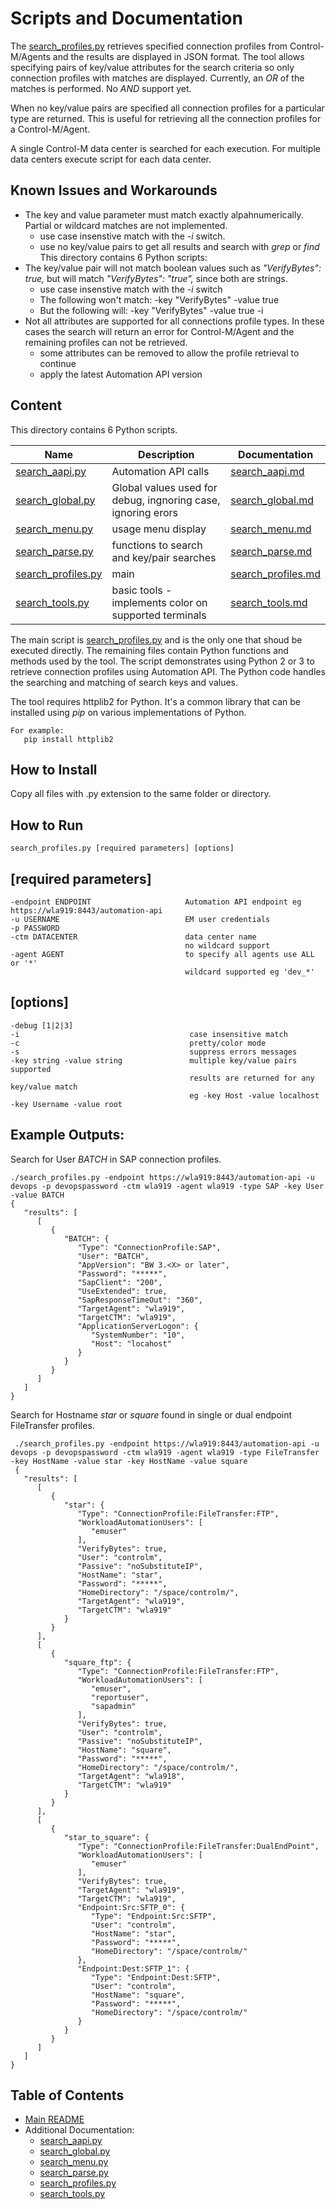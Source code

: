 # Scripts and Documentation

The [search_profiles.py](./search_profiles.py) retrieves specified connection profiles from Control-M/Agents and the results are displayed in JSON format.
The tool allows specifying pairs of key/value attributes for the search criteria so only connection profiles with matches are displayed.  Currently, an *OR* of the matches
is performed.  No *AND* support yet.

When no key/value pairs are specified all connection profiles for a particular type are returned.  This is useful for retrieving all the connection profiles for a Control-M/Agent.

A single Control-M data center is searched for each execution.  For multiple data centers execute script for each data center.

## Known Issues and Workarounds
* The key and value parameter must match exactly alpahnumerically.  Partial or wildcard matches are not implemented.  
    * use case insenstive match with the *-i* switch.
    * use no key/value pairs to get all results and search with *grep* or *find*
This directory contains 6 Python scripts:
* The key/value pair will not match boolean values such as *"VerifyBytes": true,* but will match *"VerifyBytes": "true",* since both are strings.
    * use case insenstive match with the *-i* switch
    * The following won't match:  -key "VerifyBytes" -value true
    * But the following will:  -key "VerifyBytes" -value true -i
* Not all attributes are supported for all connections profile types.  In these cases the search will return an error for Control-M/Agent and the remaining profiles can not be retrieved.
    * some attributes can be removed to allow the profile retrieval to continue
    * apply the latest Automation API version
## Content
This directory contains 6 Python scripts.

|  Name | Description | Documentation |
|-------|-------------| ------------- |
|[search_aapi.py](./search_aapi.py)| Automation API calls    |[search_aapi.md](./search_aapi.md)   |           
|[search_global.py](./search_global.py)| Global values used for debug, ingnoring case, ignoring erors|[search_global.md](./search_global.md)|
|[search_menu.py](./search_menu.py)| usage menu display|[search_menu.md](./search_menu.md)|
|[search_parse.py](./search_parse.py)| functions to search and key/pair searches|[search_parse.md](./search_parse.md)|
|[search_profiles.py](./search_profiles.py)| main|[search_profiles.md](./search_profiles.md)|
|[search_tools.py](./search_tools.py)| basic tools - implements color on supported terminals|[search_tools.md](./search_tools.md)|




The main script is [search_profiles.py](./search_profiles.py) and is the only one that shoud be executed directly.  The remaining files contain Python functions and methods used by the tool.
The script demonstrates using Python 2 or 3 to retrieve connection profiles using Automation API.  The Python code handles the searching and matching of search keys and values.

The tool requires httplib2 for Python.  It's a common library that can be installed using *pip* on various implementations of Python.
```
For example:
   pip install httplib2
```

## How to Install
Copy all files with .py extension to the same folder or directory.


## How to Run
```
search_profiles.py [required parameters] [options]

```
## [required parameters]
```
-endpoint ENDPOINT                     Automation API endpoint eg https://wla919:8443/automation-api
-u USERNAME                            EM user credentials
-p PASSWORD
-ctm DATACENTER                        data center name
                                       no wildcard support
-agent AGENT                           to specify all agents use ALL or '*'
                                       wildcard supported eg 'dev_*'

```
## [options]
```
-debug [1|2|3]
-i                                      case insensitive match
-c                                      pretty/color mode
-s                                      suppress errors messages
-key string -value string               multiple key/value pairs supported
                                        results are returned for any key/value match
                                        eg -key Host -value localhost -key Username -value root

```
## Example Outputs:
Search for User *BATCH* in SAP connection profiles.
```
./search_profiles.py -endpoint https://wla919:8443/automation-api -u devops -p devopspassword -ctm wla919 -agent wla919 -type SAP -key User -value BATCH
{
   "results": [
      [
         {
            "BATCH": {
               "Type": "ConnectionProfile:SAP",
               "User": "BATCH",
               "AppVersion": "BW 3.<X> or later",
               "Password": "*****",
               "SapClient": "200",
               "UseExtended": true,
               "SapResponseTimeOut": "360",
               "TargetAgent": "wla919",
               "TargetCTM": "wla919",
               "ApplicationServerLogon": {
                  "SystemNumber": "10",
                  "Host": "locahost"
               }
            }
         }
      ]
   ]
}

```
Search for Hostname *star* or *square* found in single or dual endpoint FileTransfer profiles.
```
 ./search_profiles.py -endpoint https://wla919:8443/automation-api -u devops -p devopspassword -ctm wla919 -agent wla919 -type FileTransfer -key HostName -value star -key HostName -value square
 {
   "results": [
      [
         {
            "star": {
               "Type": "ConnectionProfile:FileTransfer:FTP",
               "WorkloadAutomationUsers": [
                  "emuser"
               ],
               "VerifyBytes": true,
               "User": "controlm",
               "Passive": "noSubstituteIP",
               "HostName": "star",
               "Password": "*****",
               "HomeDirectory": "/space/controlm/",
               "TargetAgent": "wla919",
               "TargetCTM": "wla919"
            }
         }
      ],
      [
         {
            "square_ftp": {
               "Type": "ConnectionProfile:FileTransfer:FTP",
               "WorkloadAutomationUsers": [
                  "emuser",
                  "reportuser",
                  "sapadmin"
               ],
               "VerifyBytes": true,
               "User": "controlm",
               "Passive": "noSubstituteIP",
               "HostName": "square",
               "Password": "*****",
               "HomeDirectory": "/space/controlm/",
               "TargetAgent": "wla918",
               "TargetCTM": "wla919"
            }
         }
      ],
      [
         {
            "star_to_square": {
               "Type": "ConnectionProfile:FileTransfer:DualEndPoint",
               "WorkloadAutomationUsers": [
                  "emuser"
               ],
               "VerifyBytes": true,
               "TargetAgent": "wla919",
               "TargetCTM": "wla919",
               "Endpoint:Src:SFTP_0": {
                  "Type": "Endpoint:Src:SFTP",
                  "User": "controlm",
                  "HostName": "star",
                  "Password": "*****",
                  "HomeDirectory": "/space/controlm/"
               },
               "Endpoint:Dest:SFTP_1": {
                  "Type": "Endpoint:Dest:SFTP",
                  "User": "controlm",
                  "HostName": "square",
                  "Password": "*****",
                  "HomeDirectory": "/space/controlm/"
               }
            }
         }
      ]
   ]
}
```

## Table of Contents
* [Main README](../README.md)
* Additional Documentation:
    * [search_aapi.py](search_aapi.md)
    * [search_global.py](search_global.md)
    * [search_menu.py](search_menu.md)
    * [search_parse.py](search_parse.md)
    * [search_profiles.py](search_profiles.md)
    * [search_tools.py](search_tools.md)


